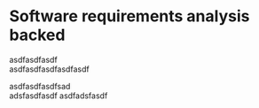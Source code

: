 # Software requirements analysis backed

asdfasdfasdf  
asdfasdfasdfasdfasdf
  
asdfasdfasdfsad   
adsfasdfasdf   asdfadsfasdf
